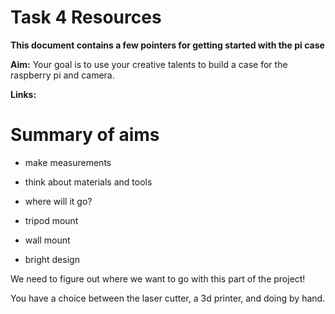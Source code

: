 # Task 4 Resources
**This document contains a few pointers for getting started with the pi case**

**Aim:** Your goal is to use your creative talents to build a case for the raspberry pi and camera. 

**Links:** 

# Summary of aims

- make measurements
- think about materials and tools
- where will it go?

- tripod mount
- wall mount
- bright design

We need to figure out where we want to go with this part of the project! 

You have a choice between the laser cutter, a 3d printer, and doing by hand.
